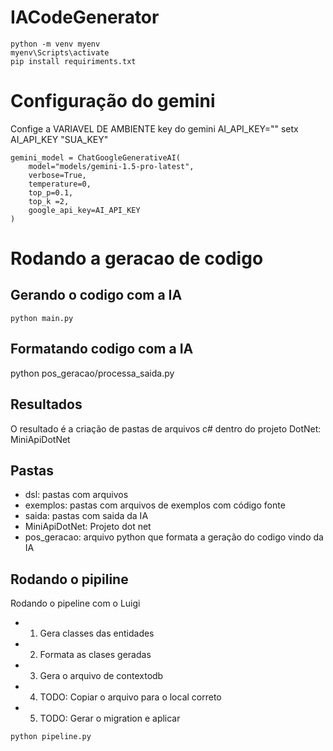 # IACodeGenerator


```
python -m venv myenv
myenv\Scripts\activate
pip install requiriments.txt

```

# Configuração do gemini 

Confige a VARIAVEL DE AMBIENTE key do gemini AI_API_KEY="" 
setx AI_API_KEY "SUA_KEY"


```
gemini_model = ChatGoogleGenerativeAI(
    model="models/gemini-1.5-pro-latest",
    verbose=True,
    temperature=0,
    top_p=0.1,
    top_k =2,
    google_api_key=AI_API_KEY
)
```

# Rodando a geracao de codigo 

## Gerando o codigo com a IA

```
python main.py

```

## Formatando codigo com a IA 

python pos_geracao/processa_saida.py


## Resultados 


O resultado é a criação de pastas de arquivos c# dentro do projeto DotNet: MiniApiDotNet


## Pastas

- dsl: pastas com arquivos  
- exemplos: pastas com arquivos de exemplos com código fonte 
- saida: pastas com saida da IA
- MiniApiDotNet: Projeto dot net
- pos_geracao: arquivo python que formata a geração do codigo vindo da IA


## Rodando o pipiline 

Rodando o pipeline com o Luigi 
- 1. Gera classes das entidades 
- 2. Formata as clases geradas
- 3. Gera o arquivo de contextodb
- 4. TODO: Copiar o arquivo para o local correto
- 5. TODO: Gerar o migration e aplicar

```
python pipeline.py 

```